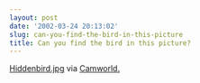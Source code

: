 ```yaml
---
layout: post
date: '2002-03-24 20:13:02'
slug: can-you-find-the-bird-in-this-picture
title: Can you find the bird in this picture?
---
```


[Hiddenbird.jpg](http://blort.meepzorp.com/fenestration/hiddenbird.jpg) via [Camworld.](http://www.camworld.com/)